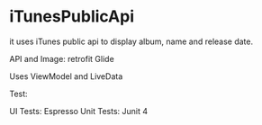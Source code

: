 # iTunesPublicApi
it uses iTunes public api to display album, name and release date.

API and Image:
retrofit
Glide

Uses ViewModel and LiveData

Test: 

UI Tests: Espresso
Unit Tests: Junit 4






